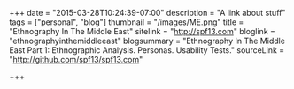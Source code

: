 +++
date = "2015-03-28T10:24:39-07:00"
description = "A link about stuff"
tags = ["personal", "blog"]
thumbnail = "/images/ME.png"
title = "Ethnography In The Middle East"
sitelink = "http://spf13.com"
bloglink = "ethnographyinthemiddleeast"
blogsummary = "Ethnography In The Middle East Part 1: Ethnographic Analysis. Personas. Usability Tests."
sourceLink = "http://github.com/spf13/spf13.com"

+++


